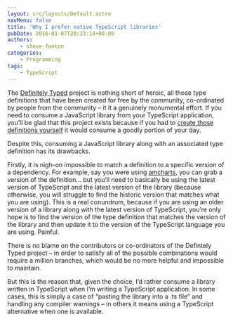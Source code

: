 ```yaml
---
layout: src/layouts/Default.astro
navMenu: false
title: 'Why I prefer native TypeScript libraries'
pubDate: 2016-01-07T20:23:14+00:00
authors:
    - steve-fenton
categories:
    - Programming
tags:
    - TypeScript
---
```


The [Definitely Typed](http://definitelytyped.org/) project is nothing short of heroic, all those type definitions that have been created for free by the community, co-ordinated by people from the community – it it a genuinely monumental effort. If you need to consume a JavaScript library from your TypeScript application, you’ll be glad that this project exists because if you had to [create those definitions yourself](/2013/01/complex-typescript-definitions-made-easy/) it would consume a goodly portion of your day.

Despite this, consuming a JavaScript library along with an associated type definition has its drawbacks.

Firstly, it is nigh-on impossible to match a definition to a specific version of a dependency. For example, say you were using [amcharts](https://github.com/DefinitelyTyped/DefinitelyTyped/tree/master/amcharts), you can grab a version of the definition… but you’ll need to basically be using the latest version of TypeScript and the latest version of the library (because otherwise, you will struggle to find the historic version that matches what you are using). This is a real conundrum, because if you are using an older version of a library along with the latest version of TypeScript, you’re only hope is to find the version of the type definition that matches the version of the library and then update it to the version of the TypeScript language you are using. Painful.

There is no blame on the contributors or co-ordinators of the Defintely Typed project – in order to satisfy all of the possible combinations would require a million branches, which would be no more helpful and impossible to maintain.

But this is the reason that, given the choice, I’d rather consume a library written in TypeScript when I’m writing a TypeScript application. In some cases, this is simply a case of “pasting the library into a .ts file” and handling any compiler warnings – in others it means using a TypeScript alternative when one is available.